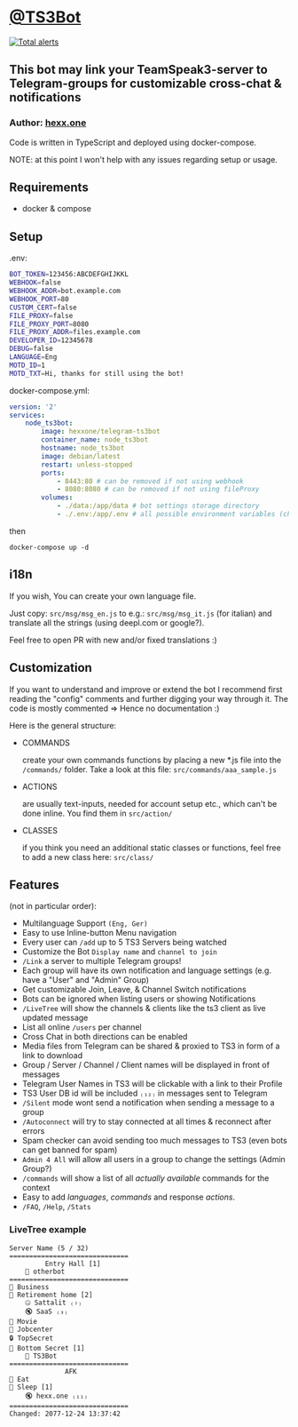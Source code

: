 # [@TS3Bot](https://t.me/TS3Bot)

[![Total alerts](https://img.shields.io/lgtm/alerts/g/hexxone/ts3bot.svg?logo=lgtm&logoWidth=18)](https://lgtm.com/projects/g/hexxone/ts3bot/alerts/)

## This bot may link your TeamSpeak3-server to Telegram-groups for customizable cross-chat & notifications

### Author: [hexx.one](https://hexx.one)

Code is written in TypeScript and deployed using docker-compose.

NOTE: at this point I won't help with any issues regarding setup or usage.

## Requirements

- docker & compose

## Setup

.env:

```bash
BOT_TOKEN=123456:ABCDEFGHIJKKL
WEBHOOK=false
WEBHOOK_ADDR=bot.example.com
WEBHOOK_PORT=80
CUSTOM_CERT=false
FILE_PROXY=false
FILE_PROXY_PORT=8080
FILE_PROXY_ADDR=files.example.com
DEVELOPER_ID=12345678
DEBUG=false
LANGUAGE=Eng
MOTD_ID=1
MOTD_TXT=Hi, thanks for still using the bot!
```

docker-compose.yml:

```yaml
version: '2'
services:
    node_ts3bot:
        image: hexxone/telegram-ts3bot
        container_name: node_ts3bot
        hostname: node_ts3bot
        image: debian/latest
        restart: unless-stopped
        ports:
            - 8443:80 # can be removed if not using webhook
            - 8080:8080 # can be removed if not using fileProxy
        volumes:
            - ./data:/app/data # bot settings storage directory
            - ./.env:/app/.env # all possible environment variables (change BOT_TOKEN !)
```

then

`docker-compose up -d`

## i18n

If you wish, You can create your own language file.

Just copy: `src/msg/msg_en.js` to e.g.: `src/msg/msg_it.js` (for italian)
and translate all the strings (using deepl.com or google?).

Feel free to open PR with new and/or fixed translations :)

## Customization

If you want to understand and improve or extend the bot I recommend first reading the "config" comments and further digging your way through it.
The code is mostly commented => Hence no documentation :)

Here is the general structure:

- COMMANDS

    create your own commands functions by placing a new \*.js
    file into the `/commands/` folder. Take a look at this file:
    `src/commands/aaa_sample.js`

- ACTIONS

    are usually text-inputs, needed for account setup etc., which can't be done inline.
    You find them in `src/action/`

- CLASSES

    if you think you need an additional static classes or functions,
    feel free to add a new class here: `src/class/`

## Features

(not in particular order):

- Multilanguage Support `(Eng, Ger)`
- Easy to use Inline-button  Menu navigation
- Every user can `/add` up to 5 TS3 Servers being watched
- Customize the Bot `Display name` and `channel to join`
- `/Link` a server to multiple Telegram groups!
- Each group will have its own notification and language settings (e.g. have a "User" and "Admin" Group)
- Get customizable Join, Leave, & Channel Switch notifications
- Bots can be ignored when listing users or showing Notifications
- `/LiveTree` will show the channels & clients like the ts3 client as live updated message
- List all online `/users` per channel
- Cross Chat in both directions can be enabled
- Media files from Telegram can be shared & proxied to TS3 in form of a link to download
- Group / Server / Channel / Client names will be displayed in front of messages
- Telegram User Names in TS3 will be clickable with a link to their Profile
- TS3 User DB id will be included `₍₁₂₎` in messages sent to Telegram
- `/Silent` mode wont send a notification when sending a message to a group
- `/Autoconnect` will try to stay connected at all times & reconnect after errors
- Spam checker can avoid sending too much messages to TS3 (even bots can get banned for spam)
- `Admin 4 All` will allow all users in a group to change the settings (Admin Group?)
- `/commands` will show a list of all _actually available_ commands for the context
- Easy to add _languages_, _commands_ and response _actions_.
- `/FAQ`, `/Help`, `/Stats`

### LiveTree example

```text
Server Name (5 / 32)
==============================
         Entry Hall [1]
    🤖 otherbot
==============================
💬 Business
💬 Retirement home [2]
    🤐 Sattalit ₍₇₎
    🔇 SaaS ₍₃₎
💬 Movie
💬 Jobcenter
🔒 TopSecret
📍 Bottom Secret [1]
    🤖 TS3Bot
==============================
              AFK
💬 Eat
💬 Sleep [1]
    🔇 hexx.one ₍₁₁₎
==============================
Changed: 2077-12-24 13:37:42
```
